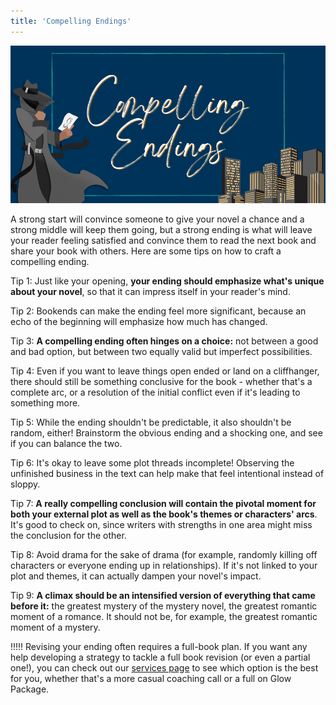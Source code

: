 ```yaml
---
title: 'Compelling Endings'
---
```


![Compelling Endings](CompellingEndings.png "Compelling Endings")

A strong start will convince someone to give your novel a chance and a strong middle will keep them going, but a strong ending is what will leave your reader feeling satisfied and convince them to read the next book and share your book with others. Here are some tips on how to craft a compelling ending.

Tip 1: Just like your opening, **your ending should emphasize what's unique about your novel**, so that it can impress itself in your reader's mind.

Tip 2: Bookends can make the ending feel more significant, because an echo of the beginning will emphasize how much has changed.

Tip 3: **A compelling ending often hinges on a choice:** not between a good and bad option, but between two equally valid but imperfect possibilities.

Tip 4: Even if you want to leave things open ended or land on a cliffhanger, there should still be something conclusive for the book - whether that's a complete arc, or a resolution of the initial conflict even if it's leading to something more. 

Tip 5: While the ending shouldn't be predictable, it also shouldn't be random, either! Brainstorm the obvious ending and a shocking one, and see if you can balance the two. 

Tip 6: It's okay to leave some plot threads incomplete! Observing the unfinished business in the text can help make that feel intentional instead of sloppy. 

Tip 7: **A really compelling conclusion will contain the pivotal moment for both your external plot as well as the book's themes or characters' arcs**. It's good to check on, since writers with strengths in one area might miss the conclusion for the other. 

Tip 8: Avoid drama for the sake of drama (for example, randomly killing off characters or everyone ending up in relationships). If it's not linked to your plot and themes, it can actually dampen your novel's impact.

Tip 9: **A climax should be an intensified version of everything that came before it:** the greatest mystery of the mystery novel, the greatest romantic moment of a romance. It should not be, for example, the greatest romantic moment of a mystery.

!!!!! Revising your ending often requires a full-book plan. If you want any help developing a strategy to tackle a full book revision (or even a partial one!), you can check out our [services page](/services) to see which option is the best for you, whether that's a more casual coaching call or a full on Glow Package. 
